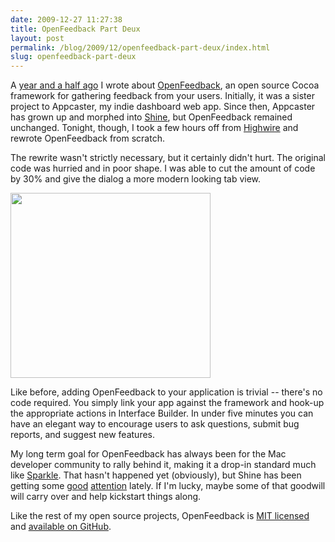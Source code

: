 ```yaml
---
date: 2009-12-27 11:27:38
title: OpenFeedback Part Deux
layout: post
permalink: /blog/2009/12/openfeedback-part-deux/index.html
slug: openfeedback-part-deux
---
```

A <a href="http://clickontyler.com/blog/2008/06/introducing-appcaster-openfeedback/">year and a half ago</a> I wrote about <a href="http://github.com/tylerhall/OpenFeedback">OpenFeedback</a>, an open source Cocoa framework for gathering feedback from your users. Initially, it was a sister project to Appcaster, my indie dashboard web app. Since then, Appcaster has grown up and morphed into <a href="http://github.com/tylerhall/Shine">Shine</a>, but OpenFeedback remained unchanged. Tonight, though, I took a few hours off from <a href="http://highwireapp.com">Highwire</a> and rewrote OpenFeedback from scratch.

The rewrite wasn't strictly necessary, but it certainly didn't hurt. The original code was hurried and in poor shape. I was able to cut the amount of code by 30% and give the dialog a more modern looking tab view.

<a href="http://cdn.clickontyler.com/blog/of-bug.png"><img alt="" src="http://cdn.clickontyler.com/blog/of-bug-sm.png" title="OpenFeedback Screenshot" class="alignnone" width="320" height="296" /></a>

Like before, adding OpenFeedback to your application is trivial -- there's no code required. You simply link your app against the framework and hook-up the appropriate actions in Interface Builder. In under five minutes you can have an elegant way to encourage users to ask questions, submit bug reports, and suggest new features.

My long term goal for OpenFeedback has always been for the Mac developer community to rally behind it, making it a drop-in standard much like <a href="http://sparkle.andymatuschak.org/">Sparkle</a>. That hasn't happened yet (obviously), but Shine has been getting some <a href="http://blog.andymatuschak.org/post/158054535/shine-an-indie-mac-dashboard">good</a> <a href="http://www.mac-developer-network.com/shows/podcasts/mdnshow/mdn011/">attention</a> lately. If I'm lucky, maybe some of that goodwill will carry over and help kickstart things along.

Like the rest of my open source projects, OpenFeedback is <a href="http://www.opensource.org/licenses/mit-license.php">MIT licensed</a> and <a href="http://github.com/tylerhall/OpenFeedback">available on GitHub</a>.